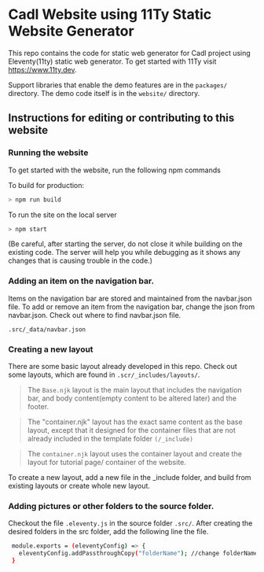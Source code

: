 # Cadl Website using 11Ty Static Website Generator

This repo contains the code for static web generator for Cadl project using Eleventy(11ty) static web generator. To get started with 11Ty visit https://www.11ty.dev.

Support libraries that enable the demo features are in the `packages/` directory. The demo code itself is in the `website/` directory.

## Instructions for editing or contributing to this website

### Running the website

To get started with the website, run the following npm commands

To build for production:

```bash
> npm run build
```

To run the site on the local server

```bash
> npm start
```

(Be careful, after starting the server, do not close it while building on the existing code. The server will help you while debugging as it shows any changes that is causing trouble in the code.)

### Adding an item on the navigation bar.

Items on the navigation bar are stored and maintained from the navbar.json file. To add or remove an item from the navigation bar, change the json from navbar.json. Check out where to find navbar.json file.

`.src/_data/navbar.json`

### Creating a new layout

There are some basic layout already developed in this repo. Check out some layouts, which are found in `.scr/_includes/layouts/`.

> The `Base.njk` layout is the main layout that includes the navigation bar, and body content(empty content to be altered later) and the footer.

> The "container.njk" layout has the exact same content as the base layout, except that it designed for the container files that are not already included in the template folder `(/_include)`

> The `container.njk` layout uses the container layout and create the layout for tutorial page/ container of the website.

To create a new layout, add a new file in the \_include folder, and build from existing layouts or create whole new layout.

### Adding pictures or other folders to the source folder.

Checkout the file `.eleventy.js` in the source folder `.src/`. After creating the desired folders in the src folder, add the following line the file.

```bash
 module.exports = (eleventyConfig) => {
   eleventyConfig.addPassthroughCopy("folderName"); //change folderName with the name of your folder
 }
```
